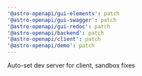 ```yaml
---
'@astro-openapi/gui-elements': patch
'@astro-openapi/gui-swagger': patch
'@astro-openapi/gui-redoc': patch
'@astro-openapi/backend': patch
'@astro-openapi/client': patch
'@astro-openapi/demo': patch
---
```


Auto-set dev server for client, sandbox fixes
